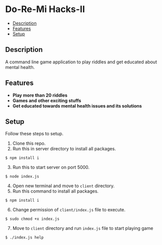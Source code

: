 # Do-Re-Mi Hacks-II

* [Description](#description)
* [Features](#features)
* [Setup](#setup)

## Description
A command line game application to play riddles and get educated about mental health.

## Features

* **Play more than 20 riddles**
* **Games and other exciting stuffs**
* **Get educated towards mental health issues and its solutions**

## Setup

Follow these steps to setup.

1. Clone this repo.
2. Run this in server directory to install all packages.
```
$ npm install i
```
3. Run this to start server on port 5000.
```
$ node index.js
```
4. Open new terminal and move to `client` directory.
5. Run this command to install all packages.
```
$ npm install i
```
6. Change permission of `client/index.js` file to execute.
```
$ sudo chmod +x index.js
```
7. Move to `client` directory and run `index.js` file to start playing game 
```
$ ./index.js help
```